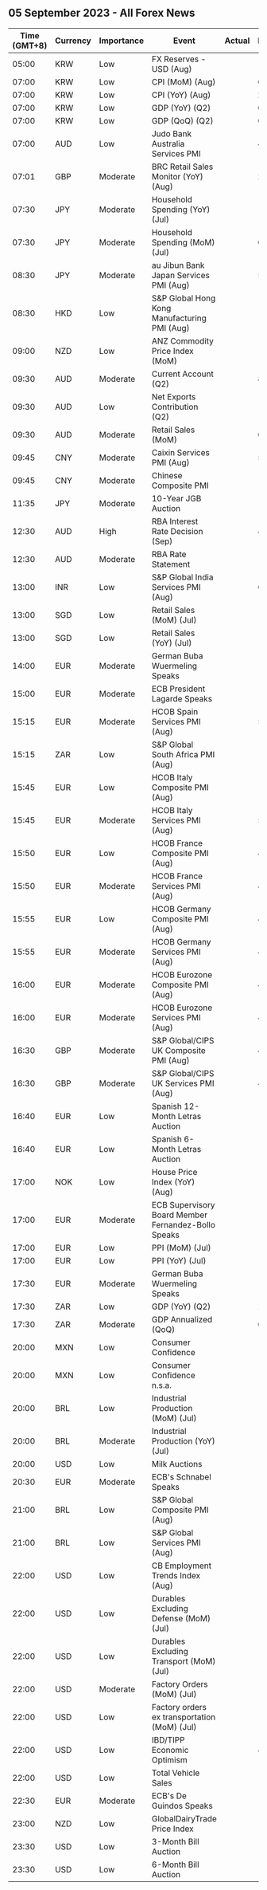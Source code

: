## 05 September 2023 - All Forex News

| Time (GMT+8) | Currency | Importance | Event | Actual | Forecast | Previous |
|------|----------|------------|-------|--------|----------|----------|
| 05:00 | KRW | Low | FX Reserves - USD (Aug) |  |  | 421.80B |
| 07:00 | KRW | Low | CPI (MoM) (Aug) |  | 0.3% | 0.1% |
| 07:00 | KRW | Low | CPI (YoY) (Aug) |  | 2.7% | 2.3% |
| 07:00 | KRW | Low | GDP (YoY) (Q2) |  | 0.9% | 0.9% |
| 07:00 | KRW | Low | GDP (QoQ) (Q2) |  | 0.3% | 0.6% |
| 07:00 | AUD | Low | Judo Bank Australia Services PMI |  | 46.7 | 47.9 |
| 07:01 | GBP | Moderate | BRC Retail Sales Monitor (YoY) (Aug) |  | 2.2% | 1.8% |
| 07:30 | JPY | Moderate | Household Spending (YoY) (Jul) |  | -2.5% | -4.2% |
| 07:30 | JPY | Moderate | Household Spending (MoM) (Jul) |  | 0.7% | 0.9% |
| 08:30 | JPY | Moderate | au Jibun Bank Japan Services PMI (Aug) |  | 54.3 | 53.8 |
| 08:30 | HKD | Low | S&P Global Hong Kong Manufacturing PMI (Aug) |  |  | 49.4 |
| 09:00 | NZD | Low | ANZ Commodity Price Index (MoM) |  |  | -2.6% |
| 09:30 | AUD | Moderate | Current Account (Q2) |  | 8.1B | 12.3B |
| 09:30 | AUD | Low | Net Exports Contribution (Q2) |  |  | -0.2% |
| 09:30 | AUD | Moderate | Retail Sales (MoM) |  | 0.5% | -0.8% |
| 09:45 | CNY | Moderate | Caixin Services PMI (Aug) |  | 53.6 | 54.1 |
| 09:45 | CNY | Moderate | Chinese Composite PMI |  |  | 51.3 |
| 11:35 | JPY | Moderate | 10-Year JGB Auction |  |  | 0.594% |
| 12:30 | AUD | High | RBA Interest Rate Decision (Sep) |  | 4.10% | 4.10% |
| 12:30 | AUD | Moderate | RBA Rate Statement |  |  |  |
| 13:00 | INR | Low | S&P Global India Services PMI (Aug) |  | 61.0 | 62.3 |
| 13:00 | SGD | Low | Retail Sales (MoM) (Jul) |  |  | -0.8% |
| 13:00 | SGD | Low | Retail Sales (YoY) (Jul) |  |  | 1.1% |
| 14:00 | EUR | Moderate | German Buba Wuermeling Speaks |  |  |  |
| 15:00 | EUR | Moderate | ECB President Lagarde Speaks |  |  |  |
| 15:15 | EUR | Moderate | HCOB Spain Services PMI (Aug) |  | 51.5 | 52.8 |
| 15:15 | ZAR | Low | S&P Global South Africa PMI (Aug) |  |  | 48.2 |
| 15:45 | EUR | Low | HCOB Italy Composite PMI (Aug) |  |  | 48.9 |
| 15:45 | EUR | Moderate | HCOB Italy Services PMI (Aug) |  | 50.2 | 51.5 |
| 15:50 | EUR | Low | HCOB France Composite PMI (Aug) |  | 46.6 | 46.6 |
| 15:50 | EUR | Moderate | HCOB France Services PMI (Aug) |  | 46.7 | 47.1 |
| 15:55 | EUR | Low | HCOB Germany Composite PMI (Aug) |  | 44.7 | 48.5 |
| 15:55 | EUR | Moderate | HCOB Germany Services PMI (Aug) |  | 47.3 | 52.3 |
| 16:00 | EUR | Moderate | HCOB Eurozone Composite PMI (Aug) |  | 47.0 | 48.6 |
| 16:00 | EUR | Moderate | HCOB Eurozone Services PMI (Aug) |  | 48.3 | 50.9 |
| 16:30 | GBP | Moderate | S&P Global/CIPS UK Composite PMI (Aug) |  | 47.9 | 50.8 |
| 16:30 | GBP | Moderate | S&P Global/CIPS UK Services PMI (Aug) |  | 48.7 | 51.5 |
| 16:40 | EUR | Low | Spanish 12-Month Letras Auction |  |  | 3.664% |
| 16:40 | EUR | Low | Spanish 6-Month Letras Auction |  |  | 3.639% |
| 17:00 | NOK | Low | House Price Index (YoY) (Aug) |  |  | -0.20% |
| 17:00 | EUR | Moderate | ECB Supervisory Board Member Fernandez-Bollo Speaks |  |  |  |
| 17:00 | EUR | Low | PPI (MoM) (Jul) |  | -0.6% | -0.4% |
| 17:00 | EUR | Low | PPI (YoY) (Jul) |  | -7.6% | -3.4% |
| 17:30 | EUR | Moderate | German Buba Wuermeling Speaks |  |  |  |
| 17:30 | ZAR | Low | GDP (YoY) (Q2) |  | 1.2% | 0.2% |
| 17:30 | ZAR | Moderate | GDP Annualized (QoQ) |  | 0.1% | 0.4% |
| 20:00 | MXN | Low | Consumer Confidence |  |  | 46.2 |
| 20:00 | MXN | Low | Consumer Confidence n.s.a. |  |  | 46.4 |
| 20:00 | BRL | Low | Industrial Production (MoM) (Jul) |  | -0.3% | 0.1% |
| 20:00 | BRL | Moderate | Industrial Production (YoY) (Jul) |  | -0.5% | 0.3% |
| 20:00 | USD | Low | Milk Auctions |  |  | 2,875.0 |
| 20:30 | EUR | Moderate | ECB's Schnabel Speaks |  |  |  |
| 21:00 | BRL | Low | S&P Global Composite PMI (Aug) |  |  | 49.6 |
| 21:00 | BRL | Low | S&P Global Services PMI (Aug) |  |  | 50.2 |
| 22:00 | USD | Low | CB Employment Trends Index (Aug) |  |  | 115.45 |
| 22:00 | USD | Low | Durables Excluding Defense (MoM) (Jul) |  |  | -5.4% |
| 22:00 | USD | Low | Durables Excluding Transport (MoM) (Jul) |  |  | 0.5% |
| 22:00 | USD | Moderate | Factory Orders (MoM) (Jul) |  | -2.5% | 2.3% |
| 22:00 | USD | Low | Factory orders ex transportation (MoM) (Jul) |  |  | 0.2% |
| 22:00 | USD | Low | IBD/TIPP Economic Optimism |  | 41.1 | 40.3 |
| 22:00 | USD | Low | Total Vehicle Sales |  |  | 15.70M |
| 22:30 | EUR | Moderate | ECB's De Guindos Speaks |  |  |  |
| 23:00 | NZD | Low | GlobalDairyTrade Price Index |  |  | -7.4% |
| 23:30 | USD | Low | 3-Month Bill Auction |  |  | 5.340% |
| 23:30 | USD | Low | 6-Month Bill Auction |  |  | 5.350% |
